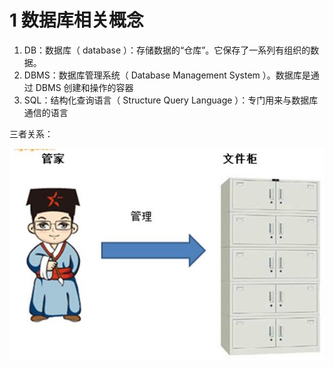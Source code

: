 # 1 数据库相关概念

1. DB：数据库（ database ）：存储数据的“仓库”。它保存了一系列有组织的数据。
2. DBMS：数据库管理系统（ Database Management System ）。数据库是通过 DBMS 创建和操作的容器
3. SQL：结构化查询语言（ Structure Query Language ）：专门用来与数据库通信的语言

三者关系：

![avatar](./assets/1-1.jpg)
